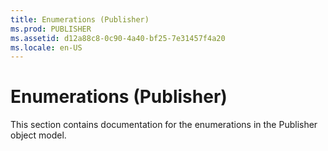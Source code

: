 ```yaml
---
title: Enumerations (Publisher)
ms.prod: PUBLISHER
ms.assetid: d12a88c8-0c90-4a40-bf25-7e31457f4a20
ms.locale: en-US
---
```



# Enumerations (Publisher)
This section contains documentation for the enumerations in the Publisher object model.

